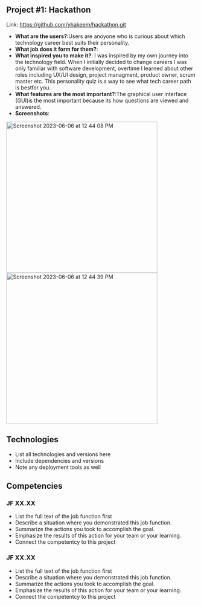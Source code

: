 ## Project #1: Hackathon

<!-- Give a high-level overview of the project purpose -->

Link: https://github.com/yhakeem/hackathon.git

- **What are the users?**:Users are anoyone who is curious about which technology career best suits their personality. 
- **What job does it form for them?**:
- **What inspired you to make it?**: I was inspired by my own journey into the technology field. When I initially decided to change careers I was only familiar with software development, overtime I learned about other roles including UX/UI design, project managment, product owner, scrum master etc. This personality quiz is a way to see what tech career path is bestfor you. 
- **What features are the most important?**:The graphical user interface (GUI)is the most important because its how questions are viewed and answered. 
- **Screenshots**: 
 <img width="400" alt="Screenshot 2023-06-06 at 12 44 08 PM" src="https://github.com/yhakeem/Final-Portfolio/assets/95241415/1b463a12-ac27-4171-b3f2-0ee4362adc65">
<img width="400" alt="Screenshot 2023-06-06 at 12 44 39 PM" src="https://github.com/yhakeem/Final-Portfolio/assets/95241415/6ea947cc-8fbd-4a7f-bf21-2df1de9ea6f1">

## Technologies

- List all technologies and versions here
- Include dependencies and versions
- Note any deployment tools as well

## Competencies

### JF XX.XX

- List the full text of the job function first
- Describe a situation where you demonstrated this job function.
- Summarize the actions you took to accomplish the goal.
- Emphasize the results of this action for your team or your learning.
- Connect the competentcy to this project

### JF XX.XX

- List the full text of the job function first
- Describe a situation where you demonstrated this job function.
- Summarize the actions you took to accomplish the goal.
- Emphasize the results of this action for your team or your learning.
- Connect the competentcy to this project
